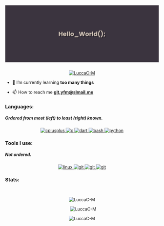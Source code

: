<h1> 
<img src="https://raw.githubusercontent.com/LuccaC-M/LuccaC-M/master/img/banner.png" alt="banner"/> 
</h1>

<p align="center"> <a href="https://github.com/ryo-ma/github-profile-trophy"><img src="https://github-profile-trophy.vercel.app/?username=LuccaC-M" alt="LuccaC-M" /></a> </p>

- 🌱 I’m currently learning **too many things**

- 📫 How to reach me **git.yfm@slmail.me**




<h3 align="left">Languages:</h3>
<h5> Ordered from most (left) to least (right) known. </h5>
<p align="center"> 
<a href="https://www.w3schools.com/cpp/" target="_blank" rel="noreferrer"> 
<img src="https://skillicons.dev/icons?i=cpp" alt="cplusplus" width="40" height="40"/> 
</a>
<a href="https://www.cprogramming.com/" target="_blank" rel="noreferrer"> 
<img src="https://skillicons.dev/icons?i=c" alt="c" width="40" height="40"/> 
</a> 
<a href="https://dart.dev" target="_blank" rel="noreferrer"> 
<img src="https://skillicons.dev/icons?i=dart" alt="dart" width="40" height="40"/> 
</a> 
<a href="https://www.gnu.org/software/bash/" target="_blank" rel="noreferrer"> 
<img src="https://skillicons.dev/icons?i=bash" alt="bash" width="40" height="40"/> 
</a> 
<a href="https://python.org/" target="_blank" rel="nonreferrer">
  <img src="https://skillicons.dev/icons?i=python" alt="python" width="40" height="40"/> 
</a> 
</p>
<h3 align="left">Tools I use:</h3>
<h5>Not ordered.</h5>
<p align="center">
<a href="https://www.linux.org/" target="_blank" rel="noreferrer"> 
<img src="https://skillicons.dev/icons?i=linux" alt="linux" width="40" height="40"/> 
</a>
<a href="https://git-scm.com/" target="_blank" rel="noreferrer"> 
<img src="https://skillicons.dev/icons?i=git" alt="git" width="40" height="40"/> 
</a>
</a>
<a href="https://git-scm.com/" target="_blank" rel="noreferrer"> 
<img src="https://skillicons.dev/icons?i=vscode" alt="git" width="40" height="40"/> 
</a>
</a>
<a href="https://git-scm.com/" target="_blank" rel="noreferrer"> 
<img src="https://skillicons.dev/icons?i=neovim" alt="git" width="40" height="40"/> 
</a>
</p>

<h3 align="left">Stats:</h3>
<br>
<p align="center">
<img src="https://github-readme-stats.vercel.app/api/top-langs?username=LuccaC-M&show_icons=true&theme=dark&locale=en&layout=compact" alt="LuccaC-M" />
</p>
<p align="center">&nbsp;
<img src="https://github-readme-stats.vercel.app/api?username=LuccaC-M&show_icons=true&theme=dark&locale=en" alt="LuccaC-M" />
</p>

<p align="center">
<img src="https://github-readme-streak-stats.herokuapp.com/?user=LuccaC-M&theme=dark" alt="LuccaC-M" />
</p>

